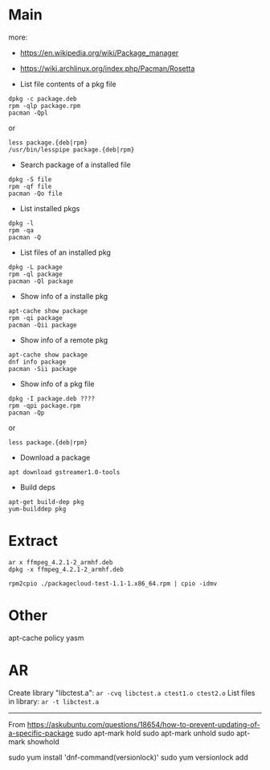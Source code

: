Main
==========

more:
* https://en.wikipedia.org/wiki/Package_manager
* https://wiki.archlinux.org/index.php/Pacman/Rosetta

* List file contents of a pkg file
```
dpkg -c package.deb
rpm -qlp package.rpm
pacman -Qpl
```
or
```
less package.{deb|rpm}
/usr/bin/lesspipe package.{deb|rpm}
```


* Search package of a installed file
```
dpkg -S file
rpm -qf file
pacman -Qo file
```

* List installed pkgs
```
dpkg -l
rpm -qa
pacman -Q
```

* List files of an installed pkg
```
dpkg -L package
rpm -ql package
pacman -Ql package
```

* Show info of a installe pkg
```
apt-cache show package
rpm -qi package
pacman -Qii package
```

* Show info of a remote pkg
```
apt-cache show package
dnf info package
pacman -Sii package
```

* Show info of a pkg file
```
dpkg -I package.deb ????
rpm -qpi package.rpm
pacman -Qp
```
or
```
less package.{deb|rpm}
```

* Download a package
```
apt download gstreamer1.0-tools
```

* Build deps
```
apt-get build-dep pkg
yum-builddep pkg
```

Extract
==========
```
ar x ffmpeg_4.2.1-2_armhf.deb
dpkg -x ffmpeg_4.2.1-2_armhf.deb

rpm2cpio ./packagecloud-test-1.1-1.x86_64.rpm | cpio -idmv
```


Other
==========


apt-cache policy yasm


AR
==========
Create library "libctest.a": `ar -cvq libctest.a ctest1.o ctest2.o`
List files in library: `ar -t libctest.a`



-----

From https://askubuntu.com/questions/18654/how-to-prevent-updating-of-a-specific-package
sudo apt-mark hold <package-name>
sudo apt-mark unhold <package-name>
sudo apt-mark showhold


sudo yum install 'dnf-command(versionlock)'
sudo yum versionlock add  <package-name>




